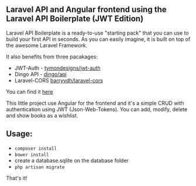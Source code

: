 ## Laravel API and Angular frontend using the Laravel API Boilerplate (JWT Edition)

Laravel API Boilerplate is a ready-to-use "starting pack" that you can use to build your first API in seconds. As you can easily imagine, it is built on top of the awesome Laravel Framework.

It also benefits from three pacakages:

* JWT-Auth - [tymondesigns/jwt-auth](https://github.com/tymondesigns/jwt-auth)
* Dingo API - [dingo/api](https://github.com/dingo/api)
* Laravel-CORS [barryvdh/laravel-cors](http://github.com/barryvdh/laravel-cors)

You can find it [here](https://github.com/francescomalatesta/laravel-api-boilerplate-jwt)

This little project use Angular for the frontend and it's a simple CRUD with authentication using JWT (Json-Web-Tokens). You can add, modify, delete and show books as a wishlist.

## Usage:

* `composer install`
* `bower install`
* create a database.sqlite on the database folder
* `php artisan migrate`

That's it!
